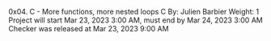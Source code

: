 0x04. C - More functions, more nested loops
C
 By: Julien Barbier
 Weight: 1
 Project will start Mar 23, 2023 3:00 AM, must end by Mar 24, 2023 3:00 AM
 Checker was released at Mar 23, 2023 9:00 AM